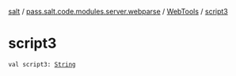 [salt](../../index.md) / [pass.salt.code.modules.server.webparse](../index.md) / [WebTools](index.md) / [script3](./script3.md)

# script3

`val script3: `[`String`](https://kotlinlang.org/api/latest/jvm/stdlib/kotlin/-string/index.html)